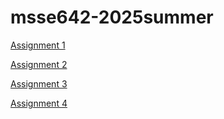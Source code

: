 # msse642-2025summer

[Assignment 1](./week2/Assignment1Altero.md)

[Assignment 2](./week3/Assignment2Altero.md)

[Assignment 3](./week4/Assignment3Altero.md)

[Assignment 4](./week6/Assignment4Altero.md)
